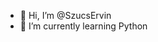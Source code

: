 - 👋 Hi, I’m @SzucsErvin
- 🌱 I’m currently learning Python

<!---
SzucsErvin/SzucsErvin is a ✨ special ✨ repository because its `README.md` (this file) appears on your GitHub profile.
You can click the Preview link to take a look at your changes.
--->
